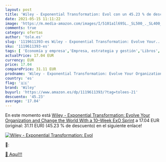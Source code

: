```yaml
---
layout: post
title: 'Wiley - Exponential Transformation: Evol con un 45.23 % de descuento'
date: 2021-05-15 11:11:22
image: 'https://m.media-amazon.com/images/I/5101a1l695L._SL500_._SL400_.jpg'
comments: true
category: ofertas
author: 'tole.es'
slug: '1119611393-es Wiley - Exponential Transformation: Evolve Your...'
sku: '1119611393-es'
tags: [ 'Economía y empresa','Empresa, estrategia y gestión','Libros','wiley', ]
actualPrice: 17.04 EUR
currency: EUR
price: 17.04
comparePrice: 31.11 EUR
prodname: 'Wiley - Exponential Transformation: Evolve Your Organization  and Change the World  With a 10–Week ExO Sprint'
country: 'es'
flag: '🇪🇸'
brand: 'Wiley'
buyurl: 'https://www.amazon.es/dp/1119611393/?tag=tolees-21'
descuento: '45.23'
average: '17.04'
---
```


En este momento está [Wiley - Exponential Transformation: Evolve Your Organization  and Change the World  With a 10–Week ExO Sprint](https://www.amazon.es/dp/1119611393/?tag=tolees-21) a 17.04 EUR (original: 31.11 EUR) (45.23 %  de descuento) en el siguiente enlace!

[![Wiley - Exponential Transformation: Evol](https://m.media-amazon.com/images/I/5101a1l695L._SL500_._SL400_.jpg)](https://www.amazon.es/dp/1119611393/?tag=tolees-21)

🔎:


[🛒 Aquí!!!](https://www.amazon.es/dp/1119611393/?tag=tolees-21)
